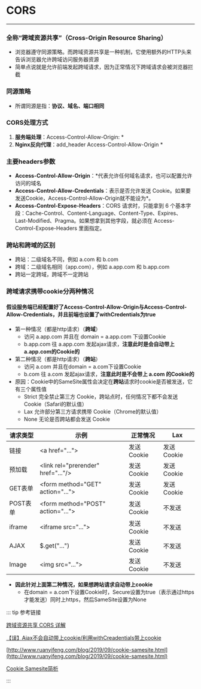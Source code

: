 # CORS
---

### 全称“跨域资源共享”（Cross-Origin Resource Sharing）
* 浏览器遵守同源策略。而跨域资源共享是一种机制，它使用额外的HTTP头来告诉浏览器允许跨域访问服务器资源
* 简单点说就是允许前端发起跨域请求，因为正常情况下跨域请求会被浏览器拦截

### 同源策略
* 所谓同源是指：**协议、域名、端口相同**

### CORS处理方式
1. **服务端处理**：Access-Control-Allow-Origin: *
2. **Nginx反向代理**：add_header Access-Control-Allow-Origin *

### 主要headers参数
* **Access-Control-Allow-Origin**：*代表允许任何域名请求，也可以配置允许访问的域名
* **Access-Control-Allow-Credentials**：表示是否允许发送 Cookie。如果要发送Cookie，Access-Control-Allow-Origin就不能设为*。
* **Access-Control-Expose-Headers**：CORS 请求时，只能拿到 6 个基本字段：Cache-Control、Content-Language、Content-Type、Expires、
Last-Modified、Pragma。如果想拿到其他字段，就必须在 Access-Control-Expose-Headers 里面指定。

### 跨站和跨域的区别
* 跨站：二级域名不同，例如 a.com 和 b.com
* 跨域：二级域名相同（app.com），例如 a.app.com 和 b.app.com
* 跨站一定跨域，跨域不一定跨站

### 跨域请求携带cookie分两种情况
#### 假设服务端已经配置好了**Access-Control-Allow-Origin**与**Access-Control-Allow-Credentials**，并且前端也设置了**withCredentials为true**

* 第一种情况（都是http请求）（**跨域**）
  * 访问 a.app.com 并且在 domain = a.app.com 下设置Cookie
  * b.app.com 往 a.app.com 发起ajax请求，**注意此时是会自动带上a.app.com的Cookie的**
* 第二种情况（都是http请求）（**跨站**）
  * 访问 a.com 并且在domain = a.com下设置Cookie
  * b.com 往 a.com 发起ajax请求，**注意此时是不会带上 a.com 的Cookie的**
* 原因：Cookie中的SameSite属性会决定在**跨站**请求时cookie是否被发送，它有三个属性值
  * Strict 完全禁止第三方 Cookie，跨站点时，任何情况下都不会发送 Cookie（Safari的默认值）
  * Lax 允许部分第三方请求携带 Cookie（Chrome的默认值）
  * None 无论是否跨站都会发送 Cookie

|  请求类型   | 示例                                      | 正常情况     | Lax |
|  ----      | -----                                    | -----       | ----- |
|  链接       | \<a href="..."></a>                      | 发送 Cookie | 发送 Cookie |
|  预加载     | \<link rel="prerender" href="..."/>      | 发送 Cookie | 发送 Cookie |
|  GET表单    | \<form method="GET" action="...">        | 发送 Cookie | 发送 Cookie |
|  POST表单   | \<form method="POST" action="...">        | 发送 Cookie | 不发送 |
|  iframe    | \<iframe src="..."></iframe>              | 发送 Cookie | 不发送 |
|  AJAX      | \$.get("...")                             | 发送 Cookie | 不发送 |
|  Image     | \<img src="...">                          | 发送 Cookie | 不发送 |

* **因此针对上面第二种情况，如果想跨站请求自动带上cookie**
  * 在domain = a.com下设置Cookie时，Secure设置为true（表示通过https才能发送）同时上https，然后SameSite设置为None


::: tip 参考链接

[跨域资源共享 CORS 详解](https://www.ruanyifeng.com/blog/2016/04/cors.html)

[【误】Ajax不会自动带上cookie/利用withCreadentials带上cookie](https://zhuanlan.zhihu.com/p/28818954)

[http://www.ruanyifeng.com/blog/2019/09/cookie-samesite.html](http://www.ruanyifeng.com/blog/2019/09/cookie-samesite.html)

[Cookie Samesite简析](https://zhuanlan.zhihu.com/p/266282015)

:::